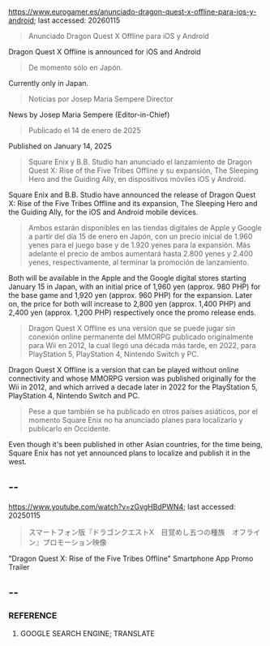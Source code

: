 https://www.eurogamer.es/anunciado-dragon-quest-x-offline-para-ios-y-android; last accessed: 20260115

> Anunciado Dragon Quest X Offline para iOS y Android

Dragon Quest X Offline is announced for iOS and Android

> De momento sólo en Japón.

Currently only in Japan.

> Noticias por Josep Maria Sempere Director

News by Josep Maria Sempere (Editor-in-Chief)

> Publicado el 14 de enero de 2025

Published on January 14, 2025

> Square Enix y B.B. Studio han anunciado el lanzamiento de Dragon Quest X: Rise of the Five Tribes Offline y su expansión, The Sleeping Hero and the Guiding Ally, en dispositivos móviles iOS y Android.

Square Enix and B.B. Studio have announced the release of Dragon Quest X: Rise of the Five Tribes Offline and its expansion, The Sleeping Hero and the Guiding Ally, for the iOS and Android mobile devices.

> Ambos estarán disponibles en las tiendas digitales de Apple y Google a partir del día 15 de enero en Japón, con un precio inicial de 1.960 yenes para el juego base y de 1.920 yenes para la expansión. Más adelante el precio de ambos aumentará hasta 2.800 yenes y 2.400 yenes, respectivamente, al terminar la promoción de lanzamiento.

Both will be available in the Apple and the Google digital stores starting January 15 in Japan, with an initial price of 1,960 yen (approx. 980 PHP) for the base game and 1,920 yen (approx. 960 PHP) for the expansion. Later on, the price for both will increase to 2,800 yen (approx. 1,400 PHP) and 2,400 yen (approx. 1,200 PHP) respectively once the promo release ends. 

> Dragon Quest X Offline es una versión que se puede jugar sin conexión online permanente del MMORPG publicado originalmente para Wii en 2012, la cual llegó una década más tarde, en 2022, para PlayStation 5, PlayStation 4, Nintendo Switch y PC.

Dragon Quest X Offline is a version that can be played without online connectivity and whose MMORPG version was published originally for the Wii in 2012, and which arrived a decade later in 2022 for the PlayStation 5, PlayStation 4, Nintendo Switch and PC.

> Pese a que también se ha publicado en otros países asiáticos, por el momento Square Enix no ha anunciado planes para localizarlo y publicarlo en Occidente. 

Even though it's been published in other Asian countries, for the time being, Square Enix has not yet announced plans to localize and publish it in the west.

## --

https://www.youtube.com/watch?v=zGvgHBdPWN4; last accessed: 20250115

> スマートフォン版『ドラゴンクエストX　目覚めし五つの種族　オフライン』プロモーション映像 

"Dragon Quest X: Rise of the Five Tribes Offline" Smartphone App Promo Trailer
 
## --

### REFERENCE

1) GOOGLE SEARCH ENGINE; TRANSLATE
